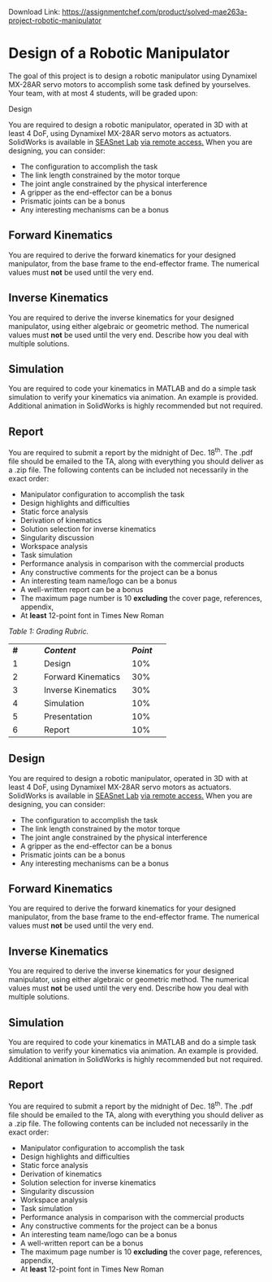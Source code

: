Download Link: https://assignmentchef.com/product/solved-mae263a-project-robotic-manipulator
<br>
<h1>                Design of a Robotic Manipulator</h1>

The goal of this project is to design a robotic manipulator using Dynamixel MX-28AR servo motors to accomplish some task defined by yourselves. Your team, with at most 4 students, will be graded upon:

Design

You are required to design a robotic manipulator, operated in 3D with at least 4 DoF, using Dynamixel MX-28AR servo motors as actuators. SolidWorks is available in <a href="https://www.seasnet.ucla.edu/setting-up-remoteapps-and-remote-desktop/">SEASnet Lab</a> <a href="https://www.seasnet.ucla.edu/setting-up-remoteapps-and-remote-desktop/">via remote access</a><a href="https://www.seasnet.ucla.edu/setting-up-remoteapps-and-remote-desktop/">.</a> When you are designing, you can consider:

<ul>

 <li>The configuration to accomplish the task</li>

 <li>The link length constrained by the motor torque</li>

 <li>The joint angle constrained by the physical interference</li>

 <li>A gripper as the end-effector can be a bonus</li>

 <li>Prismatic joints can be a bonus</li>

 <li>Any interesting mechanisms can be a bonus</li>

</ul>




<h2>Forward Kinematics</h2>

You are required to derive the forward kinematics for your designed manipulator, from the base frame to the end-effector frame. The numerical values must <strong>not</strong> be used until the very end.

<h2>Inverse Kinematics</h2>

You are required to derive the inverse kinematics for your designed manipulator, using either algebraic or geometric method. The numerical values must <strong>not</strong> be used until the very end. Describe how you deal with multiple solutions.

<h2>Simulation</h2>

You are required to code your kinematics in MATLAB and do a simple task simulation to verify your kinematics via animation. An example is provided. Additional animation in SolidWorks is highly recommended but not required.




<h2>Report</h2>

You are required to submit a report by the midnight of Dec. 18<sup>th</sup>. The .pdf file should be emailed to the TA, along with everything you should deliver as a .zip file. The following contents can be included not necessarily in the exact order:

<ul>

 <li>Manipulator configuration to accomplish the task</li>

 <li>Design highlights and difficulties</li>

 <li>Static force analysis</li>

 <li>Derivation of kinematics</li>

 <li>Solution selection for inverse kinematics</li>

 <li>Singularity discussion</li>

 <li>Workspace analysis</li>

 <li>Task simulation</li>

 <li>Performance analysis in comparison with the commercial products</li>

 <li>Any constructive comments for the project can be a bonus</li>

 <li>An interesting team name/logo can be a bonus</li>

 <li>A well-written report can be a bonus</li>

 <li>The maximum page number is 10 <strong>excluding</strong> the cover page, references, appendix,</li>

 <li>At <strong>least</strong> 12-point font in Times New Roman</li>

</ul>

<em>Table 1: Grading Rubric. </em>

<table width="264">

 <tbody>

  <tr>

   <td width="46"><strong># </strong></td>

   <td width="157"><strong><em>Content</em></strong></td>

   <td width="60"><strong><em>Point </em></strong></td>

  </tr>

  <tr>

   <td width="46">1</td>

   <td width="157">Design</td>

   <td width="60">10%</td>

  </tr>

  <tr>

   <td width="46">2</td>

   <td width="157">Forward Kinematics</td>

   <td width="60">30%</td>

  </tr>

  <tr>

   <td width="46">3</td>

   <td width="157">Inverse Kinematics</td>

   <td width="60">30%</td>

  </tr>

  <tr>

   <td width="46">4</td>

   <td width="157">Simulation</td>

   <td width="60">10%</td>

  </tr>

  <tr>

   <td width="46">5</td>

   <td width="157">Presentation</td>

   <td width="60">10%</td>

  </tr>

  <tr>

   <td width="46">6</td>

   <td width="157">Report</td>

   <td width="60">10%</td>

  </tr>

 </tbody>

</table>




<h2>Design</h2>

You are required to design a robotic manipulator, operated in 3D with at least 4 DoF, using Dynamixel MX-28AR servo motors as actuators. SolidWorks is available in <a href="https://www.seasnet.ucla.edu/setting-up-remoteapps-and-remote-desktop/">SEASnet Lab</a> <a href="https://www.seasnet.ucla.edu/setting-up-remoteapps-and-remote-desktop/">via remote access</a><a href="https://www.seasnet.ucla.edu/setting-up-remoteapps-and-remote-desktop/">.</a> When you are designing, you can consider:

<ul>

 <li>The configuration to accomplish the task</li>

 <li>The link length constrained by the motor torque</li>

 <li>The joint angle constrained by the physical interference</li>

 <li>A gripper as the end-effector can be a bonus</li>

 <li>Prismatic joints can be a bonus</li>

 <li>Any interesting mechanisms can be a bonus</li>

</ul>




<h2>Forward Kinematics</h2>

You are required to derive the forward kinematics for your designed manipulator, from the base frame to the end-effector frame. The numerical values must <strong>not</strong> be used until the very end.




<h2>Inverse Kinematics</h2>

You are required to derive the inverse kinematics for your designed manipulator, using either algebraic or geometric method. The numerical values must <strong>not</strong> be used until the very end. Describe how you deal with multiple solutions.

<h2>Simulation</h2>

You are required to code your kinematics in MATLAB and do a simple task simulation to verify your kinematics via animation. An example is provided. Additional animation in SolidWorks is highly recommended but not required.

<h2>Report</h2>

You are required to submit a report by the midnight of Dec. 18<sup>th</sup>. The .pdf file should be emailed to the TA, along with everything you should deliver as a .zip file. The following contents can be included not necessarily in the exact order:

<ul>

 <li>Manipulator configuration to accomplish the task</li>

 <li>Design highlights and difficulties</li>

 <li>Static force analysis</li>

 <li>Derivation of kinematics</li>

 <li>Solution selection for inverse kinematics</li>

 <li>Singularity discussion</li>

 <li>Workspace analysis</li>

 <li>Task simulation</li>

 <li>Performance analysis in comparison with the commercial products</li>

 <li>Any constructive comments for the project can be a bonus</li>

 <li>An interesting team name/logo can be a bonus</li>

 <li>A well-written report can be a bonus</li>

 <li>The maximum page number is 10 <strong>excluding</strong> the cover page, references, appendix,</li>

 <li>At <strong>least</strong> 12-point font in Times New Roman</li>

</ul>